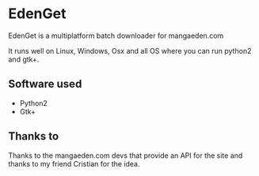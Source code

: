 # EdenGet
EdenGet is a multiplatform batch downloader for mangaeden.com

It runs well on Linux, Windows, Osx and all OS where you can run python2 and gtk+.


## Software used
- Python2
- Gtk+

## Thanks to
Thanks to the mangaeden.com devs that provide an API for the site and thanks to my 
friend Cristian for the idea.
